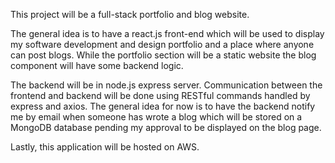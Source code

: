 This project will be a full-stack portfolio and blog website. 

The general idea is to have a react.js front-end which will be used to display my software development and design portfolio
and a place where anyone can post blogs. While the portfolio section will be a static website the blog component will have some backend logic.

The backend will be in node.js express server. Communication between the frontend and backend will be done using RESTful commands handled by 
express and axios. The general idea for now is to have the backend notify me by email when someone has wrote a blog which will be stored on a 
MongoDB database pending my approval to be displayed on the blog page.

Lastly, this application will be hosted on AWS.
